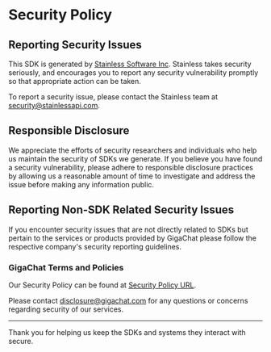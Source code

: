 # Security Policy

## Reporting Security Issues

This SDK is generated by [Stainless Software Inc](http://stainlessapi.com). Stainless takes security seriously, and encourages you to report any security vulnerability promptly so that appropriate action can be taken.

To report a security issue, please contact the Stainless team at security@stainlessapi.com.

## Responsible Disclosure

We appreciate the efforts of security researchers and individuals who help us maintain the security of
SDKs we generate. If you believe you have found a security vulnerability, please adhere to responsible
disclosure practices by allowing us a reasonable amount of time to investigate and address the issue
before making any information public.

## Reporting Non-SDK Related Security Issues

If you encounter security issues that are not directly related to SDKs but pertain to the services
or products provided by GigaChat please follow the respective company's security reporting guidelines.

### GigaChat Terms and Policies

Our Security Policy can be found at [Security Policy URL](https://gigachat.com/policies/coordinated-vulnerability-disclosure-policy).

Please contact disclosure@gigachat.com for any questions or concerns regarding security of our services.

---

Thank you for helping us keep the SDKs and systems they interact with secure.

